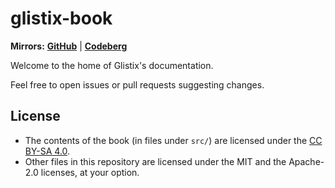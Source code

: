 # glistix-book

**Mirrors:** [**GitHub**](https://github.com/glistix/book) | [**Codeberg**](https://codeberg.org/glistix/book)

Welcome to the home of Glistix's documentation.

Feel free to open issues or pull requests suggesting changes.

## License

- The contents of the book (in files under `src/`) are licensed under the [CC BY-SA 4.0](https://creativecommons.org/licenses/by-sa/4.0/).
- Other files in this repository are licensed under the MIT and the Apache-2.0 licenses, at your option.
